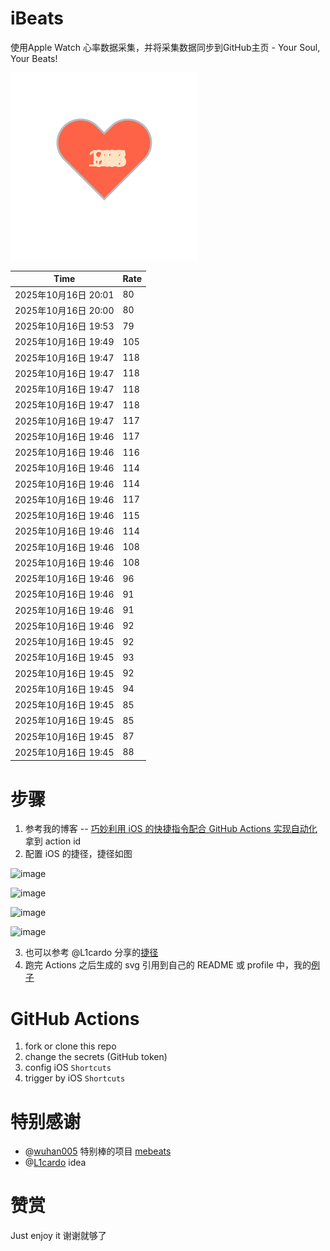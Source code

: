 # iBeats
使用Apple Watch 心率数据采集，并将采集数据同步到GitHub主页 - Your Soul, Your Beats!

![](./files/heart.svg)

<!--START_SECTION:my_heart_rate-->
| Time | Rate | 
 | ---- | ---- | 
| 2025年10月16日 20:01 | 80 |
| 2025年10月16日 20:00 | 80 |
| 2025年10月16日 19:53 | 79 |
| 2025年10月16日 19:49 | 105 |
| 2025年10月16日 19:47 | 118 |
| 2025年10月16日 19:47 | 118 |
| 2025年10月16日 19:47 | 118 |
| 2025年10月16日 19:47 | 118 |
| 2025年10月16日 19:47 | 117 |
| 2025年10月16日 19:46 | 117 |
| 2025年10月16日 19:46 | 116 |
| 2025年10月16日 19:46 | 114 |
| 2025年10月16日 19:46 | 114 |
| 2025年10月16日 19:46 | 117 |
| 2025年10月16日 19:46 | 115 |
| 2025年10月16日 19:46 | 114 |
| 2025年10月16日 19:46 | 108 |
| 2025年10月16日 19:46 | 108 |
| 2025年10月16日 19:46 | 96 |
| 2025年10月16日 19:46 | 91 |
| 2025年10月16日 19:46 | 91 |
| 2025年10月16日 19:46 | 92 |
| 2025年10月16日 19:45 | 92 |
| 2025年10月16日 19:45 | 93 |
| 2025年10月16日 19:45 | 92 |
| 2025年10月16日 19:45 | 94 |
| 2025年10月16日 19:45 | 85 |
| 2025年10月16日 19:45 | 85 |
| 2025年10月16日 19:45 | 87 |
| 2025年10月16日 19:45 | 88 |

<!--END_SECTION:my_heart_rate-->

# 步骤
1. 参考我的博客 -- [巧妙利用 iOS 的快捷指令配合 GitHub Actions 实现自动化](https://github.com/yihong0618/gitblog/issues/198) 拿到 action id
2. 配置 iOS 的捷径，捷径如图

![image](https://user-images.githubusercontent.com/15976103/122154218-0db0b480-ce97-11eb-93bb-5aec07c558dc.png)

![image](https://user-images.githubusercontent.com/15976103/122154236-186b4980-ce97-11eb-8e4b-70551a0391ae.png)

![image](https://user-images.githubusercontent.com/15976103/122154268-2d47dd00-ce97-11eb-902e-3acf292265a9.png)

![image](https://user-images.githubusercontent.com/15976103/122174055-fa144680-ceb4-11eb-9be2-3eb83cd516f7.png)

3. 也可以参考 @L1cardo 分享的[捷径](https://www.icloud.com/shortcuts/6ab6047b459c41ad822ad6b94b1c03d4)
4. 跑完 Actions 之后生成的 svg 引用到自己的 README 或 profile 中，我的[例子](https://github.com/yihong0618) 

# GitHub Actions

1. fork or clone this repo
2. change the secrets (GitHub token)
3. config iOS `Shortcuts` 
4. trigger by iOS `Shortcuts`

# 特别感谢
- @[wuhan005](https://github.com/wuhan005) 特别棒的项目 [mebeats](https://github.com/wuhan005/mebeats)
- @[L1cardo](https://github.com/L1cardo) idea

# 赞赏
Just enjoy it
谢谢就够了
